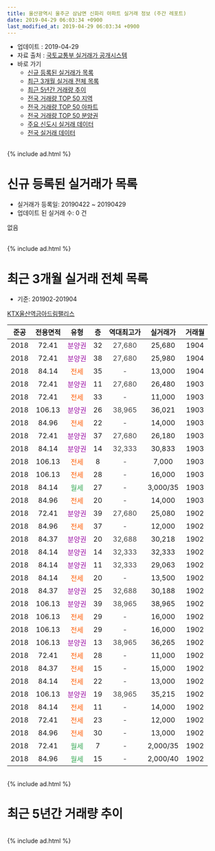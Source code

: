 ```yaml
---
title: 울산광역시 울주군 삼남면 신화리 아파트 실거래 정보 (주간 레포트)
date: 2019-04-29 06:03:34 +0900
last_modified_at: 2019-04-29 06:03:34 +0900
---
```


* 업데이트 : 2019-04-29
* 자료 출처 : [국토교통부 실거래가 공개시스템](http://rt.molit.go.kr)
* 바로 가기
    * [신규 등록된 실거래가 목록](#신규-등록된-실거래가-목록)
    * [최근 3개월 실거래 전체 목록](#최근-3개월-실거래-전체-목록)
    * [최근 5년간 거래량 추이](#최근-5년간-거래량-추이)
    * [전국 거래량 TOP 50 지역](https://inasie.github.io/apt-trade-info/최근-3개월-전국에서-가장-거래가-많이-발생한-지역)
    * [전국 거래량 TOP 50 아파트](https://inasie.github.io/apt-trade-info/최근-3개월-전국에서-가장-거래가-많이-발생한-아파트)
    * [전국 거래량 TOP 50 분양권](https://inasie.github.io/apt-trade-info/최근-3개월-전국에서-가장-거래가-많이-발생한-분양권)
    * [주요 신도시 실거래 데이터](https://inasie.github.io/apt-trade-info/주요-신도시)
    * [전국 실거래 데이터](https://inasie.github.io/apt-trade-info/전국)
<br>
{% include ad.html %}
<br>

# 신규 등록된 실거래가 목록
* 실거래가 등록일: 20190422 ~ 20190429
* 업데이트 된 실거래 수: 0 건

없음

<br>
{% include ad.html %}
<br>

# 최근 3개월 실거래 전체 목록
* 기준: 201902-201904


[KTX울산역금아드림팰리스](https://search.naver.com/search.naver?query=%EC%9A%B8%EC%82%B0%EA%B4%91%EC%97%AD%EC%8B%9C+%EC%9A%B8%EC%A3%BC%EA%B5%B0+%EC%82%BC%EB%82%A8%EB%A9%B4+%EC%8B%A0%ED%99%94%EB%A6%AC+KTX%EC%9A%B8%EC%82%B0%EC%97%AD%EA%B8%88%EC%95%84%EB%93%9C%EB%A6%BC%ED%8C%B0%EB%A6%AC%EC%8A%A4)

|준공|전용면적|유형|층|역대최고가|실거래가|거래월|
|:---:|:---:|:---:|:---:|:---:|:---:|:---:|
|2018|72.41|<span style="color:#9C11A5">분양권</span>|32|<span style="color:#444444">27,680</span>|25,680|1904|
|2018|72.41|<span style="color:#9C11A5">분양권</span>|38|<span style="color:#444444">27,680</span>|25,980|1904|
|2018|84.14|<span style="color:#ff5a00">전세</span>|35|<span style="color:#444444">-</span>|13,000|1904|
|2018|72.41|<span style="color:#9C11A5">분양권</span>|11|<span style="color:#444444">27,680</span>|26,480|1903|
|2018|72.41|<span style="color:#ff5a00">전세</span>|33|<span style="color:#444444">-</span>|11,000|1903|
|2018|106.13|<span style="color:#9C11A5">분양권</span>|26|<span style="color:#444444">38,965</span>|36,021|1903|
|2018|84.96|<span style="color:#ff5a00">전세</span>|22|<span style="color:#444444">-</span>|14,000|1903|
|2018|72.41|<span style="color:#9C11A5">분양권</span>|37|<span style="color:#444444">27,680</span>|26,180|1903|
|2018|84.14|<span style="color:#9C11A5">분양권</span>|14|<span style="color:#444444">32,333</span>|30,833|1903|
|2018|106.13|<span style="color:#ff5a00">전세</span>|8|<span style="color:#444444">-</span>|7,000|1903|
|2018|106.13|<span style="color:#ff5a00">전세</span>|28|<span style="color:#444444">-</span>|16,000|1903|
|2018|84.14|<span style="color:#34a853">월세</span>|27|<span style="color:#444444">-</span>|3,000/35|1903|
|2018|84.96|<span style="color:#ff5a00">전세</span>|20|<span style="color:#444444">-</span>|14,000|1903|
|2018|72.41|<span style="color:#9C11A5">분양권</span>|39|<span style="color:#444444">27,680</span>|25,080|1902|
|2018|84.96|<span style="color:#ff5a00">전세</span>|37|<span style="color:#444444">-</span>|12,000|1902|
|2018|84.37|<span style="color:#9C11A5">분양권</span>|20|<span style="color:#444444">32,688</span>|30,218|1902|
|2018|84.14|<span style="color:#9C11A5">분양권</span>|14|<span style="color:#444444">32,333</span>|32,333|1902|
|2018|84.14|<span style="color:#9C11A5">분양권</span>|11|<span style="color:#444444">32,333</span>|29,063|1902|
|2018|84.14|<span style="color:#ff5a00">전세</span>|20|<span style="color:#444444">-</span>|13,500|1902|
|2018|84.37|<span style="color:#9C11A5">분양권</span>|25|<span style="color:#444444">32,688</span>|30,188|1902|
|2018|106.13|<span style="color:#9C11A5">분양권</span>|39|<span style="color:#444444">38,965</span>|38,965|1902|
|2018|106.13|<span style="color:#ff5a00">전세</span>|29|<span style="color:#444444">-</span>|16,000|1902|
|2018|106.13|<span style="color:#ff5a00">전세</span>|29|<span style="color:#444444">-</span>|16,000|1902|
|2018|106.13|<span style="color:#9C11A5">분양권</span>|13|<span style="color:#444444">38,965</span>|36,265|1902|
|2018|72.41|<span style="color:#ff5a00">전세</span>|28|<span style="color:#444444">-</span>|11,000|1902|
|2018|84.37|<span style="color:#ff5a00">전세</span>|15|<span style="color:#444444">-</span>|15,000|1902|
|2018|84.14|<span style="color:#ff5a00">전세</span>|22|<span style="color:#444444">-</span>|13,000|1902|
|2018|106.13|<span style="color:#9C11A5">분양권</span>|19|<span style="color:#444444">38,965</span>|35,215|1902|
|2018|84.14|<span style="color:#ff5a00">전세</span>|11|<span style="color:#444444">-</span>|14,000|1902|
|2018|72.41|<span style="color:#ff5a00">전세</span>|23|<span style="color:#444444">-</span>|12,000|1902|
|2018|84.96|<span style="color:#ff5a00">전세</span>|30|<span style="color:#444444">-</span>|13,000|1902|
|2018|72.41|<span style="color:#34a853">월세</span>|7|<span style="color:#444444">-</span>|2,000/35|1902|
|2018|84.96|<span style="color:#34a853">월세</span>|15|<span style="color:#444444">-</span>|2,000/40|1902|


<br>
{% include ad.html %}
<br>

# 최근 5년간 거래량 추이


<div style="width:100%;">
    <canvas id="deal_progress" height="200"></canvas>
</div>

<script>
new Chart(document.getElementById("deal_progress"), {
    type: 'line',
    data: {
        labels: ['201404','201405','201406','201407','201408','201409','201410','201411','201412','201501','201502','201503','201504','201505','201506','201507','201508','201509','201510','201511','201512','201601','201602','201603','201604','201605','201606','201607','201608','201609','201610','201611','201612','201701','201702','201703','201704','201705','201706','201707','201708','201709','201710','201711','201712','201801','201802','201803','201804','201805','201806','201807','201808','201809','201810','201811','201812','201901','201902','201903','201904'],
        datasets: [{
            label: '매매',
            pointRadius: 1,
            data: [0, 0, 0, 0, 0, 0, 0, 0, 0, 0, 0, 0, 0, 0, 0, 0, 0, 0, 0, 0, 0, 0, 0, 0, 0, 0, 0, 0, 0, 0, 0, 0, 0, 0, 0, 0, 0, 0, 0, 0, 0, 0, 0, 0, 0, 6, 3, 2, 0, 1, 0, 1, 0, 1, 6, 6, 4, 18, 8, 4, 2],
            borderColor: "rgba(255, 201, 14, 1)",
            backgroundColor: "rgba(255, 201, 14, 0.5)",
            fill: false,
            lineTension: 0
        },{
            label: '전월세',
            pointRadius: 1,
            data: [0, 0, 0, 0, 0, 0, 0, 0, 0, 0, 0, 0, 0, 0, 0, 0, 0, 0, 0, 0, 0, 0, 0, 0, 0, 0, 0, 0, 0, 0, 0, 0, 0, 0, 0, 0, 0, 0, 0, 0, 0, 0, 0, 0, 0, 0, 0, 0, 0, 0, 0, 0, 0, 0, 0, 2, 5, 8, 12, 6, 1],
            borderColor: "rgba(0, 141, 185, 1)",
            backgroundColor: "rgba(0, 141, 185, 0.5)",
            fill: false,
            lineTension: 0
        }
        ]
    },
    options: {
        responsive: true,
        title: {
            display: false
        },
        tooltips: {
            mode: 'index',
            intersect: false
        },
        hover: {
            mode: 'nearest',
            intersect: true
        },
        scales: {
            xAxes: [{
                display: true,
                scaleLabel: {
                    display: true,
                    labelString: '년/월'
                }
            }],
            yAxes: [{
                display: true,
                ticks: {
                    suggestedMin: 0,
                },
                scaleLabel: {
                    display: true,
                    labelString: '실거래 수'
                }
            }]
        }
    }
});

</script>


<br>
{% include ad.html %}
<br>


